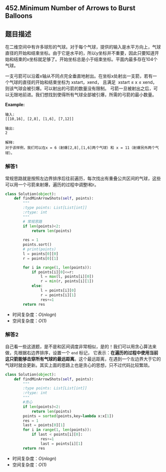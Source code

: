 ## 452.Minimum Number of Arrows to Burst Balloons

## 题目描述

在二维空间中有许多球形的气球。对于每个气球，提供的输入是水平方向上，气球直径的开始和结束坐标。由于它是水平的，所以y坐标并不重要，因此只要知道开始和结束的x坐标就足够了。开始坐标总是小于结束坐标。平面内最多存在104个气球。

一支弓箭可以沿着x轴从不同点完全垂直地射出。在坐标x处射出一支箭，若有一个气球的直径的开始和结束坐标为 xstart，xend， 且满足  xstart ≤ x ≤ xend，则该气球会被引爆。可以射出的弓箭的数量没有限制。 弓箭一旦被射出之后，可以无限地前进。我们想找到使得所有气球全部被引爆，所需的弓箭的最小数量。

**Example:**

```
输入:
[[10,16], [2,8], [1,6], [7,12]]

输出:
2

解释:
对于该样例，我们可以在x = 6（射爆[2,8],[1,6]两个气球）和 x = 11（射爆另外两个气球）。
```



### 解答1

​	常规思路就是按照左边界排序后往前遍历，每次找出有重叠公共区间的气球，这些可以用一个弓箭来射爆，遍历的过程中调整l和r。

```python
class Solution(object):
    def findMinArrowShots(self, points):
        """
        :type points: List[List[int]]
        :rtype: int
        """
        # 常规思路
        if len(points)<2:
            return len(points)
        
        res = 1
        points.sort()
        # print(points)
        l = points[0][0]
        r = points[0][1]

        for i in range(1, len(points)):
            if points[i][0]<=r:
                l = max(l, points[i][0])
                r = min(r, points[i][1])
            else:
                l = points[i][0]
                r = points[i][1]
                res+=1
        return res
```

- 时间复杂度：$O(nlogn)$
- 空间复杂度：$O(1)$



### 解答2

​	自己看一些这道题，是不是和区间调度非常相似，是的！我们可以用贪心算法来做，先根据右边界排序，设置一个 `end` 标记， 它表示：**在遍历的过程中使用当前这只箭能够击穿所有气球的最远距离**。这个最远距离，在遇到一个左边界大于它的气球时就会更新。其实上面的思路上也是贪心的思想，只不过代码比较繁琐。

```python
class Solution(object):
    def findMinArrowShots(self, points):
        """
        :type points: List[List[int]]
        :rtype: int
        """
        #贪心
        if len(points)<2:
            return len(points)
        points = sorted(points,key=lambda x:x[1])
        res = 1
        last = points[0][1]
        for i in range(1, len(points)):
            if last < points[i][0]:
                res+=1
                last = points[i][1]
        return res
```

- 时间复杂度：$O(nlogn)$
- 空间复杂度：$O(1)$
